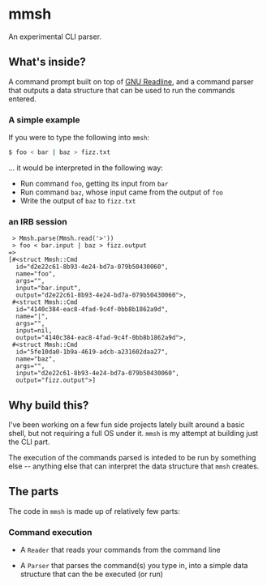 # mmsh

An experimental CLI parser.

## What's inside?

A command prompt built on top of [GNU Readline][readline], and a command parser
that outputs a data structure that can be used to run the commands entered.

### A simple example

If you were to type the following into `mmsh`:

```bash
$ foo < bar | baz > fizz.txt
```

... it would be interpreted in the following way:

* Run command `foo`, getting its input from `bar`
* Run command `baz`, whose input came from the output of `foo`
* Write the output of `baz` to `fizz.txt`

### an IRB session

```irb
 > Mmsh.parse(Mmsh.read('>'))
 > foo < bar.input | baz > fizz.output
=>
[#<struct Mmsh::Cmd
  id="d2e22c61-8b93-4e24-bd7a-079b50430060",
  name="foo",
  args="",
  input="bar.input",
  output="d2e22c61-8b93-4e24-bd7a-079b50430060">,
 #<struct Mmsh::Cmd
  id="4140c384-eac8-4fad-9c4f-0bb8b1862a9d",
  name="|",
  args="",
  input=nil,
  output="4140c384-eac8-4fad-9c4f-0bb8b1862a9d">,
 #<struct Mmsh::Cmd
  id="5fe10da0-1b9a-4619-adcb-a231602daa27",
  name="baz",
  args="",
  input="d2e22c61-8b93-4e24-bd7a-079b50430060",
  output="fizz.output">]
```

## Why build this?

I've been working on a few fun side projects lately built around a basic shell,
but not requiring a full OS under it. `mmsh` is my attempt at building just the
CLI part.

The execution of the commands parsed is inteded to be run by something else --
anything else that can interpret the data structure that `mmsh` creates.

## The parts

The code in `mmsh` is made up of relatively few parts:

### Command execution

- A `Reader` that reads your commands from the command line
- A `Parser` that parses the command(s) you type in, into a simple data
  structure that can the be executed (or run)

  [readline]: https://tiswww.case.edu/php/chet/readline/rltop.html
